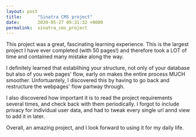 ```yaml
---
layout: post
title:      "Sinatra CMS project"
date:       2020-05-27 09:31:32 +0000
permalink:  sinatra_cms_project
---
```



This project was a great, fascinating learning experience. This is the largest project I have ever completed (with 50 pages!) and therefore took a LOT of time and contained many mistake along the way.

I definitely learned that establihing your structure, not only of your database but also of you web pages' flow, early on makes the entire process MUCH smoother. Unfortuantely, I discovered this by having to go back and restructure the webpages' flow partway through.

I also discovered how important it is to read the project requirements several times, and check back with them periodically. I forgot to include privacy for individual user data, and had to tweak every single url annd view to add it in later.

Overall, an amazing project, and I look forward to using it for my daily life.
